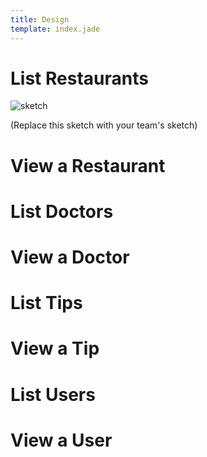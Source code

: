 ```yaml
---
title: Design
template: index.jade
---
```


# List Restaurants

![sketch](list-restaurants-sketch.png)

(Replace this sketch with your team's sketch)

# View a Restaurant

# List Doctors

# View a Doctor

# List Tips

# View a Tip

# List Users

# View a User


